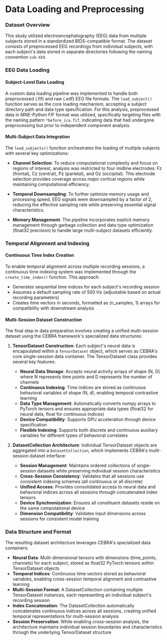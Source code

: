 # Data Loading and Preprocessing

### Dataset Overview

This study utilized electroencephalography (EEG) data from multiple subjects stored in a standardized BIDS-compatible format. The dataset consists of preprocessed EEG recordings from individual subjects, with each subject's data stored in separate directories following the naming convention `sub-XXX`.

### EEG Data Loading

#### Subject-Level Data Loading

A custom data loading pipeline was implemented to handle both preprocessed (.fif) and raw (.edf) EEG file formats. The `load_subject()` function serves as the core loading mechanism, accepting a subject directory path and data type specification. For this analysis, preprocessed data in MNE-Python FIF format was utilized, specifically targeting files with the naming pattern `*before_ica.fif`, indicating data that had undergone preprocessing but prior to independent component analysis.

#### Multi-Subject Data Integration

The `load_subjects()` function orchestrates the loading of multiple subjects with several key optimizations:

- **Channel Selection**: To reduce computational complexity and focus on regions of interest, analysis was restricted to four midline electrodes: Fz (frontal), Cz (central), Pz (parietal), and Oz (occipital). This electrode selection provides coverage across major cortical regions while maintaining computational efficiency.

- **Temporal Downsampling**: To further optimize memory usage and processing speed, EEG signals were downsampled by a factor of 2, reducing the effective sampling rate while preserving essential signal characteristics.

- **Memory Management**: The pipeline incorporates explicit memory management through garbage collection and data type optimization (float32 precision) to handle large multi-subject datasets efficiently.

### Temporal Alignment and Indexing

#### Continuous Time Index Creation

To enable temporal alignment across multiple recording sessions, a continuous time indexing system was implemented through the `create_time_index()` function. This approach:

- Generates sequential time indices for each subject's recording session
- Assumes a default sampling rate of 500 Hz (adjustable based on actual recording parameters)
- Creates time vectors in seconds, formatted as (n_samples, 1) arrays for compatibility with downstream analysis

#### Multi-Session Dataset Construction

The final step in data preparation involves creating a unified multi-session dataset using the CEBRA framework's specialized data structures:

1. **TensorDataset Construction**: Each subject's neural data is encapsulated within a `TensorDataset` object, which serves as CEBRA's core single-session data container. The TensorDataset class provides several key features:
    - **Neural Data Storage**: Accepts neural activity arrays of shape (N, D) where N represents time points and D represents the number of channels
    - **Continuous Indexing**: Time indices are stored as continuous behavioral variables of shape (N, d), enabling temporal contrastive learning
    - **Data Type Management**: Automatically converts numpy arrays to PyTorch tensors and ensures appropriate data types (float32 for neural data, float for continuous indices)
    - **Device Compatibility**: Supports GPU acceleration through device specification
    - **Flexible Indexing**: Supports both discrete and continuous auxiliary variables for different types of behavioral correlates

2. **DatasetCollection Architecture**: Individual TensorDataset objects are aggregated into a `DatasetCollection`, which implements CEBRA's multi-session dataset interface:
    - **Session Management**: Maintains ordered collections of single-session datasets while preserving individual session characteristics
    - **Cross-Session Consistency**: Validates that all sessions use consistent indexing schemes (all continuous or all discrete)
    - **Unified Access**: Provides consolidated access to neural data and behavioral indices across all sessions through concatenated index tensors
    - **Device Synchronization**: Ensures all constituent datasets reside on the same computational device
    - **Dimension Compatibility**: Validates input dimensions across sessions for consistent model training

### Data Structure and Format

The resulting dataset architecture leverages CEBRA's specialized data containers:

- **Neural Data**: Multi-dimensional tensors with dimensions (time_points, channels) for each subject, stored as float32 PyTorch tensors within TensorDataset objects
- **Temporal Indices**: Continuous time vectors stored as behavioral variables, enabling cross-session temporal alignment and contrastive learning
- **Multi-Session Format**: A DatasetCollection containing multiple TensorDataset instances, each representing an individual subject's recording session
- **Index Concatenation**: The DatasetCollection automatically concatenates continuous indices across all sessions, creating unified temporal representations for multi-session analysis
- **Session Preservation**: While enabling cross-session analysis, the architecture maintains individual session boundaries and characteristics through the underlying TensorDataset structure
